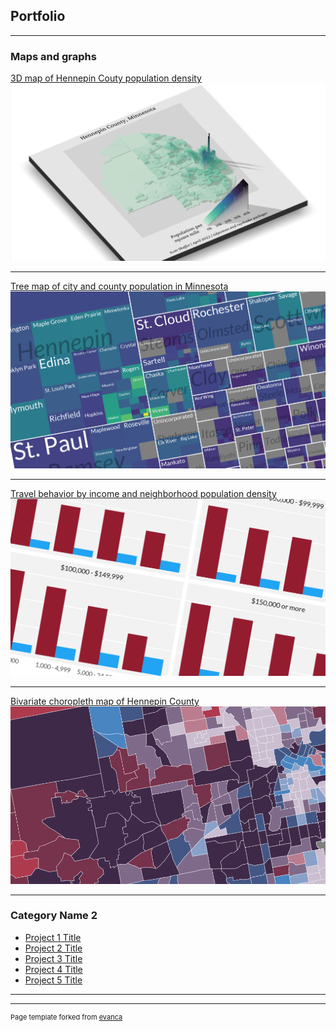 ## Portfolio

---

### Maps and graphs 


[3D map of Hennepin Couty population density](/sample_page)
<img src="images/3d map_2.png"/>

---
[Tree map of city and county population in Minnesota](/pdf/sample_presentation.pdf)
<img src="images/chart1_treemap_2.png"/>

---
[Travel behavior by income and neighborhood population density](http://example.com/)
<img src="images/chart16_nhts_2.png"/>

---
[Bivariate choropleth map of Hennepin County](https://github.com/scottdshaffer/bivariate-choropleth)
<img src="images/chart15_bivariate_2.png"/>

---

### Category Name 2

- [Project 1 Title](http://example.com/)
- [Project 2 Title](http://example.com/)
- [Project 3 Title](http://example.com/)
- [Project 4 Title](http://example.com/)
- [Project 5 Title](http://example.com/)

---




---
<p style="font-size:11px">Page template forked from <a href="https://github.com/evanca/quick-portfolio">evanca</a></p>
<!-- Remove above link if you don't want to attibute -->
